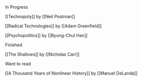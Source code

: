 In Progress

[[Technopoly]] by [[Neil Postman]]

[[Radical Technologies]] by [[Adam Greenfield]]

[[Psychopolitics]] by [[Byung-Chul Han]]


Finished

[[The Shallows]] by [[Nicholas Carr]]



Want to read

[[A Thousand Years of Nonlinear History]] by [[Manuel DeLanda]]
